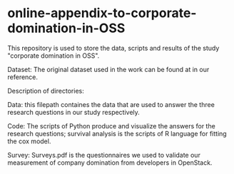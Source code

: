 # online-appendix-to-corporate-domination-in-OSS 
This repository is used to store the data, scripts and results of the study "corporate domination in OSS".

Dataset: The original dataset used in the work can be found at in our reference.

Description of directories:

Data: this filepath containes the data that are used to answer the three research questions in our study respectively.

Code: The scripts of Python produce and visualize the answers for the research questions; survival analysis is the scripts of R language for fitting the cox model.

Survey: Surveys.pdf is the questionnaires we used to validate our measurement of company domination from developers in OpenStack.

